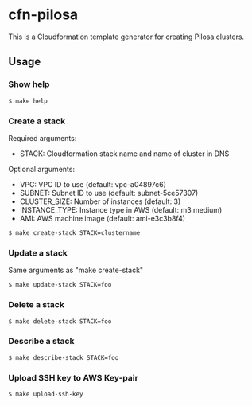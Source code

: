 cfn-pilosa
==========

This is a Cloudformation template generator for creating Pilosa clusters.

Usage
-----

### Show help

```
$ make help
```

### Create a stack

Required arguments:

- STACK: Cloudformation stack name and name of cluster in DNS

Optional arguments:

- VPC: VPC ID to use (default: vpc-a04897c6)
- SUBNET: Subnet ID to use (default: subnet-5ce57307)
- CLUSTER_SIZE: Number of instances (default: 3)
- INSTANCE_TYPE: Instance type in AWS (default: m3.medium)
- AMI: AWS machine image (default: ami-e3c3b8f4)

```
$ make create-stack STACK=clustername
```

### Update a stack

Same arguments as "make create-stack"

```
$ make update-stack STACK=foo
```

### Delete a stack

```
$ make delete-stack STACK=foo
```

### Describe a stack

```
$ make describe-stack STACK=foo
```

### Upload SSH key to AWS Key-pair

```
$ make upload-ssh-key
```
